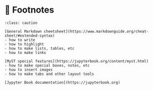 # 👣 Footnotes


```{admonition} Some useful resources for writing this manual
:class: caution

[General Markdown cheetsheet](https://www.markdownguide.org/cheat-sheet/#extended-syntax)
- how to write
- how to highlight
- how to make lists, tables, etc
- how to make links

[MyST special features](https://jupyterbook.org/content/myst.html)
- how to make special boxes, notes, etc
- how to insert images
- how to make tabs and other layout tools

[Jypyter Book documentation](https://jupyterbook.org)

```

